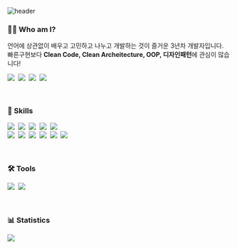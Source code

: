 ![header](https://capsule-render.vercel.app/api?type=waving&height=200&text=IM%20DONGUK&fontAlign=70&fontAlignY=40&color=gradient)
<h3 align="left">👨‍💻 Who am I?</h3>
<p align="left">
  언어에 상관없이 배우고 고민하고 나누고 개발하는 것이 즐거운 3년차 개발자입니다.<br>
  빠른구현보다 <b>Clean Code, Clean Archeitecture, OOP, 디자인패턴</b>에 관심이 많습니다!
</p>
<p align="left">
   <a href="https://catvelopment.tistory.com/"><img src="https://img.shields.io/badge/Tistory-E94F20?style=flat-square&logo=Tumblr&logoColor=white"/></a>&nbsp
  <a href="https://velog.io/@catveloper"><img src="https://img.shields.io/badge/Velog-11B48A?style=flat-square&logo=Vimeo&logoColor=white"/></a>&nbsp
  <a href="https://www.instagram.com/nana_d.uk/"><img src="https://img.shields.io/badge/Instagram-E4405F?style=flat-square&logo=Instagram&logoColor=white"/></a>&nbsp
  <a href="mailto:duim91@gmail.com"><img src="https://img.shields.io/badge/Gmail-d14836?style=flat-square&logo=Gmail&logoColor=white"/></a>
</p>
</p>
<br>

<h3 align="left">💪 Skills</h3>
<p align="left">
  <img src="https://img.shields.io/badge/Python-3766AB?style=flat-square&logo=Python&logoColor=white"/></a>&nbsp 
  <img src="https://img.shields.io/badge/Java-007396?style=flat-square&logo=Java&logoColor=white"/></a>&nbsp 
  <img src="https://img.shields.io/badge/Javascript-ffb13b?style=flat-square&logo=javascript&logoColor=white"/></a>&nbsp 
  <img src="https://img.shields.io/badge/CSS-1572B6?style=flat-square&logo=css3&logoColor=white"/></a>&nbsp 
  <img src="https://img.shields.io/badge/HTML-E34F26?style=flat-square&logo=HTML5&logoColor=white"/></a>&nbsp 
  <br>
  <img src="https://img.shields.io/badge/SpringBoot-6DB33F?style=flat-square&logo=Spring&logoColor=white"/></a>&nbsp 
  <img src="https://img.shields.io/badge/Django-092E20?style=flat-square&logo=Django&logoColor=white"/></a>&nbsp 
  <img src="https://img.shields.io/badge/Thymeleaf-005F0F?style=flat-square&logo=Thymeleaf&logoColor=white"/></a>&nbsp 
  <img src="https://img.shields.io/badge/JPA-59666C?style=flat-square&logo=Hibernate&logoColor=white"/></a>&nbsp 
  <img src="https://img.shields.io/badge/Mysql-4479A1?style=flat-square&logo=MySql&logoColor=white"/></a>&nbsp 
  <img src="https://img.shields.io/badge/PostgreSQL-7f9aea?style=flat-square&logo=PostgreSQL&logoColor=white"/></a>&nbsp
</p>
<br>

<h3 align="left">🛠 Tools</h3>
<p align="left">
  <img src="https://img.shields.io/badge/intelliJ-e03f5e?style=flat-square&logo=IntelliJ%20IDEA&logoColor=white"/></a>&nbsp
  <img src="https://img.shields.io/badge/Pycharm-a0e754?style=flat-square&logo=Pycharm&logoColor=white"/></a>&nbsp 
</p>
<br>


<h3 align="left">📊 Statistics</h3>
<p align="left">
  <img src="https://github-readme-stats.vercel.app/api?username=catveloper&show_icons=true&bg_color=red,blue,pupple">
<!--   <img src="http://mazassumnida.wtf/api/v2/generate_badge?boj=isgood1029"> -->
</p>

